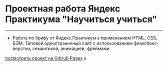 # Проектная работа Яндекс Практикума "Научиться учиться"
------

* Работа по брифу от Яндекс.Практикум с применением HTML, CSS, БЭМ. Типовой одностраничный сайт с использованием флексбокс-верстки, семантикой, анимацией, фреймами.

[посмотреть проект на GitHub Pages](https://stbukhgolts.github.io/how-to-learn/)
s
